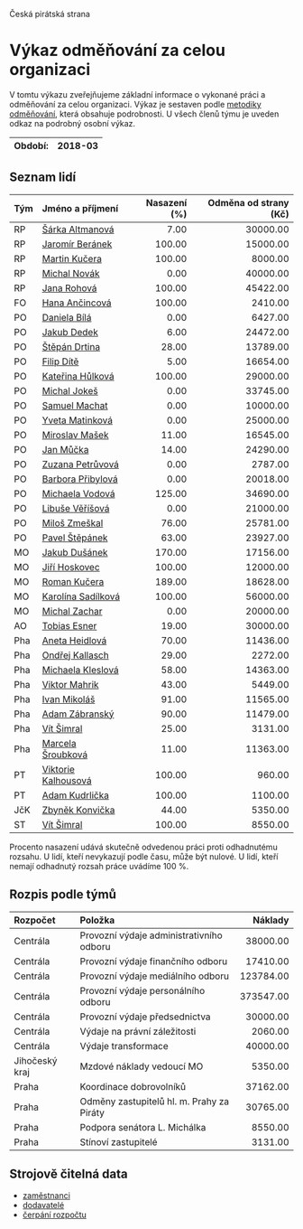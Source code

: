 Česká pirátská strana

Výkaz odměňování za celou organizaci
===========================

V tomtu výkazu zveřejňujeme základní informace o vykonané práci a odměňování
za celou organizaci. Výkaz je sestaven podle [metodiky odměňování][metodika],
která obsahuje podrobnosti. U všech členů týmu je uveden odkaz na podrobný osobní výkaz.

Období:                  | 2018-03
-----------------------  | --------------------


Seznam lidí
--------------

| Tým   | Jméno a příjmení                                                  |   Nasazení (%) |   Odměna od strany (Kč) |
|:------|:------------------------------------------------------------------|---------------:|------------------------:|
| RP    | [Šárka Altmanová](../../tymy/RP/2018/03/sarka-altmanova/)         |           7.00 |                30000.00 |
| RP    | [Jaromír Beránek](../../tymy/RP/2018/03/jaromir-beranek/)         |         100.00 |                15000.00 |
| RP    | [Martin Kučera](../../tymy/RP/2018/03/martin-kucera/)             |         100.00 |                 8000.00 |
| RP    | [Michal Novák](../../tymy/RP/2018/03/michal-novak/)               |           0.00 |                40000.00 |
| RP    | [Jana Rohová](../../tymy/RP/2018/03/jana-rohova/)                 |         100.00 |                45422.00 |
| FO    | [Hana Ančincová](../../tymy/FO/2018/03/hana-ancincova/)           |         100.00 |                 2410.00 |
| PO    | [Daniela Bílá](../../tymy/PO/2018/03/daniela-bila/)               |           0.00 |                 6427.00 |
| PO    | [Jakub Dedek](../../tymy/PO/2018/03/jakub-dedek/)                 |           6.00 |                24472.00 |
| PO    | [Štěpán Drtina](../../tymy/PO/2018/03/stepan-drtina/)             |          28.00 |                13789.00 |
| PO    | [Filip Dítě](../../tymy/PO/2018/03/filip-dite/)                   |           5.00 |                16654.00 |
| PO    | [Kateřina Hůlková](../../tymy/PO/2018/03/katerina-hulkova/)       |         100.00 |                29000.00 |
| PO    | [Michal Jokeš](../../tymy/PO/2018/03/michal-jokes/)               |           0.00 |                33745.00 |
| PO    | [Samuel Machat](../../tymy/PO/2018/03/samuel-machat/)             |           0.00 |                10000.00 |
| PO    | [Yveta Matinková](../../tymy/PO/2018/03/yveta-matinkova/)         |           0.00 |                25000.00 |
| PO    | [Miroslav Mašek](../../tymy/PO/2018/03/miroslav-masek/)           |          11.00 |                16545.00 |
| PO    | [Jan Můčka](../../tymy/PO/2018/03/jan-mucka/)                     |          14.00 |                24290.00 |
| PO    | [Zuzana Petrůvová](../../tymy/PO/2018/03/zuzana-petruvova/)       |           0.00 |                 2787.00 |
| PO    | [Barbora Přibylová](../../tymy/PO/2018/03/barbora-pribylova/)     |           0.00 |                20018.00 |
| PO    | [Michaela Vodová](../../tymy/PO/2018/03/michaela-vodova/)         |         125.00 |                34690.00 |
| PO    | [Libuše Věříšová](../../tymy/PO/2018/03/libuse-verisova/)         |           0.00 |                21000.00 |
| PO    | [Miloš Zmeškal](../../tymy/PO/2018/03/milos-zmeskal/)             |          76.00 |                25781.00 |
| PO    | [Pavel Štěpánek](../../tymy/PO/2018/03/pavel-stepanek/)           |          63.00 |                23927.00 |
| MO    | [Jakub Dušánek](../../tymy/MO/2018/03/jakub-dusanek/)             |         170.00 |                17156.00 |
| MO    | [Jiří Hoskovec](../../tymy/MO/2018/03/jiri-hoskovec/)             |         100.00 |                12000.00 |
| MO    | [Roman Kučera](../../tymy/MO/2018/03/roman-kucera/)               |         189.00 |                18628.00 |
| MO    | [Karolína Sadílková](../../tymy/MO/2018/03/karolina-sadilkova/)   |         100.00 |                56000.00 |
| MO    | [Michal Zachar](../../tymy/MO/2018/03/michal-zachar/)             |           0.00 |                20000.00 |
| AO    | [Tobias Esner](../../tymy/AO/2018/03/tobias-esner/)               |          19.00 |                30000.00 |
| Pha   | [Aneta Heidlová](../../tymy/Pha/2018/03/aneta-heidlova/)          |          70.00 |                11436.00 |
| Pha   | [Ondřej Kallasch](../../tymy/Pha/2018/03/ondrej-kallasch/)        |          29.00 |                 2272.00 |
| Pha   | [Michaela Kleslová](../../tymy/Pha/2018/03/michaela-kleslova/)    |          58.00 |                14363.00 |
| Pha   | [Viktor Mahrik](../../tymy/Pha/2018/03/viktor-mahrik/)            |          43.00 |                 5449.00 |
| Pha   | [Ivan Mikoláš](../../tymy/Pha/2018/03/ivan-mikolas/)              |          91.00 |                11565.00 |
| Pha   | [Adam Zábranský](../../tymy/Pha/2018/03/adam-zabransky/)          |          90.00 |                11479.00 |
| Pha   | [Vít Šimral](../../tymy/Pha/2018/03/vit-simral/)                  |          25.00 |                 3131.00 |
| Pha   | [Marcela Šroubková](../../tymy/Pha/2018/03/marcela-sroubkova/)    |          11.00 |                11363.00 |
| PT    | [Viktorie Kalhousová](../../tymy/PT/2018/03/viktorie-kalhousova/) |         100.00 |                  960.00 |
| PT    | [Adam Kudrlička](../../tymy/PT/2018/03/adam-kudrlicka/)           |         100.00 |                 1100.00 |
| JčK   | [Zbyněk Konvička](../../tymy/JčK/2018/03/zbynek-konvicka/)        |          44.00 |                 5350.00 |
| ST    | [Vít Šimral](../../tymy/ST/2018/03/vit-simral/)                   |         100.00 |                 8550.00 |

Procento nasazení udává skutečně odvedenou práci proti odhadnutému rozsahu. 
U lidí, kteří nevykazují podle času, může být nulové. U lidí, kteří nemají odhadnutý rozsah
práce uvádíme 100 %.

Rozpis podle týmů
-----------------

| Rozpočet       | Položka                                   |   Náklady |
|:---------------|:------------------------------------------|----------:|
| Centrála       | Provozní výdaje administrativního odboru  |  38000.00 |
| Centrála       | Provozní výdaje finančního odboru         |  17410.00 |
| Centrála       | Provozní výdaje mediálního odboru         | 123784.00 |
| Centrála       | Provozní výdaje personálního odboru       | 373547.00 |
| Centrála       | Provozní výdaje předsednictva             |  30000.00 |
| Centrála       | Výdaje na právní záležitosti              |   2060.00 |
| Centrála       | Výdaje transformace                       |  40000.00 |
| Jihočeský kraj | Mzdové náklady vedoucí MO                 |   5350.00 |
| Praha          | Koordinace dobrovolníků                   |  37162.00 |
| Praha          | Odměny zastupitelů hl. m. Prahy za Piráty |  30765.00 |
| Praha          | Podpora senátora L. Michálka              |   8550.00 |
| Praha          | Stínoví zastupitelé                       |   3131.00 |

Strojově čitelná data
-------------------

* [zaměstnanci](zamestnanci.tsv)
* [dodavatelé](dodavatele.tsv)
* [čerpání rozpočtu](cerpani_rozpoctu.tsv)

[metodika]: https://redmine.pirati.cz/projects/po/wiki/Odmenovani
